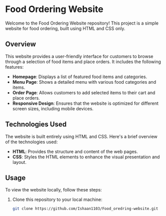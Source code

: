 # Food Ordering Website

Welcome to the Food Ordering Website repository! This project is a simple website for food ordering, built using HTML and CSS only.

## Overview

This website provides a user-friendly interface for customers to browse through a selection of food items and place orders. It includes the following features:

- **Homepage**: Displays a list of featured food items and categories.
- **Menu Page**: Shows a detailed menu with various food categories and items.
- **Order Page**: Allows customers to add selected items to their cart and place orders.
- **Responsive Design**: Ensures that the website is optimized for different screen sizes, including mobile devices.

## Technologies Used

The website is built entirely using HTML and CSS. Here's a brief overview of the technologies used:

- **HTML**: Provides the structure and content of the web pages.
- **CSS**: Styles the HTML elements to enhance the visual presentation and layout.

## Usage

To view the website locally, follow these steps:

1. Clone this repository to your local machine:

   ```bash
   git clone https://github.com/Ishaan1103/Food_oredring-website.git

